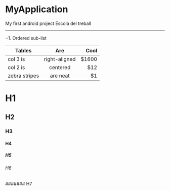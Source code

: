 # MyApplication
My first android project
Escola del treball
******************
⋅⋅1. Ordered sub-list

| Tables        | Are           | Cool  |
| ------------- |:-------------:| -----:|
| col 3 is      | right-aligned | $1600 |
| col 2 is      | centered      |   $12 |
| zebra stripes | are neat      |    $1 |

# H1
## H2
### H3
#### H4
##### H5
###### H6
####### H7
